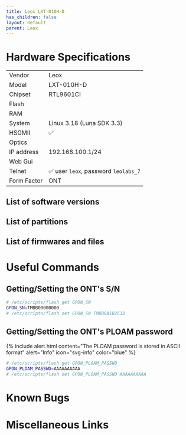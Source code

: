 ```yaml
---
title: Leox LXT-010H-D
has_children: false
layout: default
parent: Leox
---
```


# Hardware Specifications

|             |                                      |
| ----------- | ------------------------------------ |
| Vendor      | Leox                                 |
| Model       | LXT-010H-D                           |
| Chipset     | RTL9601CI                            |
| Flash       |                                      |
| RAM         |                                      |
| System      | Linux 3.18 (Luna SDK 3.3)            |
| HSGMII      | ✅                                   |
| Optics      |                                      |
| IP address  | 192.168.100.1/24                     |
| Web Gui     |                                      |
| Telnet      | ✅ user `leox`, password `leolabs_7` |
| Form Factor | ONT                                  |


## List of software versions
## List of partitions
## List of firmwares and files

# Useful Commands

## Getting/Setting the ONT's S/N
```sh
# /etc/scripts/flash get GPON_SN
GPON_SN=TMBB00000000
# /etc/scripts/flash set GPON_SN TMBB0A1B2C3D
```

## Getting/Setting the ONT's PLOAM password

{% include alert.html content="The PLOAM password is stored in ASCII format" alert="Info" icon="svg-info" color="blue" %}

```sh
# /etc/scripts/flash get GPON_PLOAM_PASSWD
GPON_PLOAM_PASSWD=AAAAAAAAAA
# /etc/scripts/flash set GPON_PLOAM_PASSWD AAAAAAAAAA
```

# Known Bugs
# Miscellaneous Links


